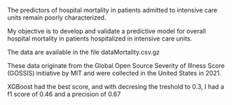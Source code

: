 The predictors of hospital mortality in patients admitted to intensive care units remain poorly characterized.

My objective is to develop and validate a predictive model for overall hospital mortality in patients hospitalized in intensive care units.

The data are available in the file dataMortality.csv.gz

These data originate from the Global Open Source Severity of Illness Score (GOSSIS) initiative by MIT and were collected in the United States in 2021.

XGBoost had the best score, and with decresing the treshold to 0.3, I had a f1 score of 0.46 and a precision of 0.67 
